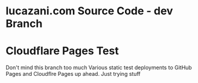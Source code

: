 # lucazani.com Source Code - dev Branch

# Cloudflare Pages Test
Don't mind this branch too much
Various static test deployments to GitHub Pages and Cloudflre Pages up ahead. Just trying stuff
